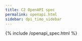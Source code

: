 ```yaml
---
title: C2 OpenAPI spec  
permalink: openapi.html
sidebar: dpi_timo_sidebar
---
```


{% include /openapi_spec.html %}